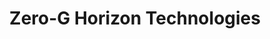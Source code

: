 ---
title: "Zero-G Horizon Technologies"
url: /daytona-beach/zero-g-horizon-technologies/
shop: Allgemein
---
